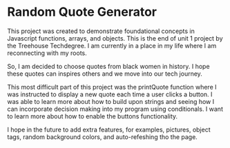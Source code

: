 # Random Quote Generator

This project was created to demonstrate foundational concepts in Javascript functions, arrays, and objects. This is the end of unit 1 project by the Treehouse Techdegree. I am currently in a place in my life where I am reconnecting with my roots. 

So, I am decided to choose quotes from black women in history. I hope these quotes can inspires others and we move into our tech journey.

This most difficult part of this project was the printQuote function where I was instructed to display a new quote each time a user clicks a button. I was able to learn more about how to build upon strings and seeing how I can incorporate decision making into my program using conditionals. I want to learn more about how to enable the buttons functionality. 

I hope in the future to add extra features, for examples, pictures, object tags, random background colors, and auto-refeshing tho the page.  